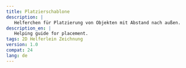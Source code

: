 ```yaml
---
title: Platzierschablone
description: |
   Helferchen für Platzierung von Objekten mit Abstand nach außen.
description_en: |
   Helping guide for placement.
tags: 2D Helferlein Zeichnung
version: 1.0
compat: 24
lang: de
---
```

